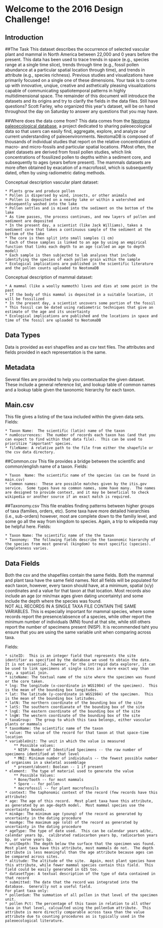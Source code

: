 Welcome to the 2016 Design Challenge!
======================================

Introduction
------------------

##The Task
This dataset describes the occurrence of selected vascular plant and mammal in North America between 22,000 and 0 years before the present.  This data has been used to trace trends in space (e.g., species range at a single time slice), trends through time (e.g., fossil pollen abundance at a particular spatial location through time), and trends in attribute (e.g., species richness).  Previous studies and 
visualizations have primarily focused on a single one of these dimensions.  Your task is to come up with innovative, unqiue, creative and asthetically pleasing visualizations capable of communicating spatiotemporal patterns in highly multidimensional space.  The remainder of this document will introduce the datasets and its origins and try to clarify the fields in the data files.
Still have questions?  Scott Farley, who organized this year's dataset, will be on hand throughout the day on Saturday to answer any questions that you may have.
  

##Where does the data come from?
This data comes from the [Neotoma paleoecological database](http://neotomadb.org), a project dedicated to sharing paleoecological data so that users can easily find, aggregate, explore, and analyze our current understanding of paleoenvironments.  NeotomaDB is composed of thousands of individual studies that report on the relative concentrations of
macro- and micro-fossils and particular spatial locations.  PMost often, the plant datasets are derived from fossil pollen studies, which link concentrations of fossilized pollen to depths within a sediment core, and subsequently to ages (years before present).  The mammals datasets are more often obtained 
by exacation of a macrofossil, which is subsequently dated, often by using radiometric dating methods.  

Conceptual description vascular plant dataset:  

	* Plants grow and produce pollen
	* Pollen is dispersed by wind, insects, or other animals
	* Pollen is deposited on a nearby lake or within a watershed and subsequently washed into the lake
	* Pollen settles and is mixed into the sediment on the bottom of the lake
	* As time passes, the process continues, and new layers of pollen and sediment are deposited
	* In the present day, a scientist (like Jack Williams), takes a sediment core that takes a continuous sample of the sediment at the bottom of the lake
	* The core is then split into small samples (1 cm)
	* Each of these samples is linked to an age by using an empirical function that links each depth to an age (called an age to depth model)
	* Each sample is then subjected to lab analyses that include identifying the species of each pollen grain within the sample
	* Ecological implications are published in the scientific literature and the pollen counts uploaded to NeotomaDB

Conceptual description of mammal dataset:  

	* A mammal (like a woolly mammoth) lives and dies at some point in the past
	* If the body of this mammal is deposited in a suitable location, it will be fossilized
	* In the present day, a scientist uncovers some portion of the fossil
	* This fossil can be dated using radiometric techniques that give an estimate of the age and its uncertainty
	* Ecological implications are published and the locations in space and time of the fossil are uploaded to NeotomaDB

Data Types
----------
Data is provided as esri shapefiles and as csv text files. The attributes and fields provided in each representation is the same. 

Metadata
--------
Several files are provided to help you contextualize the given dataset.  These include a general reference list, and lookup table of common names and a lookup table given the taxonomic hierarchy for each taxon.

## Main.csv
This file gives a listing of the taxa included within the given data sets. 
Fields: 
 
	* Taxon Name:  The scientific (latin) name of the taxon
	* numOccurrences:  The number of records each taxon has (and that you can expect to find within that data file).  This can be used to prioritize "important" species.
	* fileName: A relative path to the file from either the shapefile or the csv data directory.

##Common.csv
This file provides a bridge between the scientific and common/english name of a taxon.
Fields:

	* Taxon  Name: The scientific name of the species (as can be found in main.csv)
	* Common names:  These are possible matches given by the itis.gov service.  Some types have no common names, some have many.  The names are designed to provide context, and it may be beneficial to check wikipedia or another source if an exact match is required.
	
	
##Taxonomy.csv
This file enables finding patterns between higher groups of taxa (families, orders, etc).  Some taxa have more detailed hierarchies (i.e., sub-orders) however, most are complete down to the familiy level, and some go all the way from kingdom to species.  Again, a trip to wikipedia may be helpful here.
Fields:

	* Taxon Name: The scientific name of the the taxon
	* Taxonomy:  The following fields describe the taxonomic hierarchy of the species from most general (kingdom) to most specific (species).  Completeness varies.



Data Fields
-----------
Both the csv and the shapefiles contain the same fields.  Both the mammal and plant taxa have the same field names.  Not all fields will be populated for each taxon, however, every taxon should have, at a minimum, spatial (x/y) coordinates and a value for that taxon at that location.  Most records also include an age (or min/max ages given dating uncertainty) and some include the depth where the species was found.  
NOT ALL RECORDS IN A SINGLE TAXA FILE CONTAIN THE SAME VARIABLES.  This is especially important for mammal species, where some records report the presence/absence of a species, while other report the minimum number of individuals (MNI) found at that site, while still others report the number of specimens present (NISP).  It is recommended taht you ensure that you are using the same variable unit when comparing across taxa.


Fields:

	* siteID:  This is an integer field that represents the site identifier as specified by the database we used to obtain the data.  It is not essential, however, for the intrrepid data explorer, it can be used to link specimens at single sites in a more exact way than say, a spatial join.
	* siteName: The textual name of the site where the specimen was found or the core taken.
	* lng: The longitude (x-coordinate in WGS1984) of the specimen).  This is the mean of the bounding box longitudes.
	* lat: The latitude (y-coordinate in WGS1984) of the specimen.  This is the mean of the bounding box latitudes.
	* latN: The northern coordinate of the bounding box of the site
	* latS: The southern coordianate of the bounding box of the site
	* lngE: The eastern coordinate of the bounding box of the site
	* lngW: The western coordinate of the bounding box of the site
	* taxaGroup:  The group to which this taxa belongs, either vascular plants or mammals
	* taxonName: the scientific name of the taxon
	* value: The value of the record for that taxon at that space-time location
	* variableUnit: The unit in which the value is measured
		** Possible values:
		* NISP: Number of Identified Specimens -- the raw number of specimens identified at that level
		* MNI: Minimum number of individuals -- the fewest possible number of organisms in a skeletal assemblage
		* present/absent: Boolean -- 1 if present
	* element:  The type of material used to generate the value 
		** Possible Values:
		* Bone/Tooth -- for most mammals
		* Spore -- for pollen
		* macrofossil -- for plant macrofossils
	* context: The taphonomic context of the record (few records have this attribute)
	* age: The age of this record.  Most plant taxa have this attribute, as generated by an age-depth model.  Most mammal species use the uncertainty bounds.  
	* minAge: The minimum age (young) of the record as generated by uncertainty in the dating procedure
	* maxAge: The maximum age (old) of the record as generated by uncertainty in the dating procedure
	* ageType: The type of date used.  This can be calendar years ad/bc, calendar years bp,  calibrated radiocarbon years bp, radiocarbon years bp, or varve years bp.  
	* unitDepth: The depth below the surface that the specimen was found.  Most plant taxa have this attribute, most mammals do not.  The depth attribute is less meaningful than the age attribute because ages can be compared across sites.
	* altitude: The altitude of the site.  Again, most plant species have this attribute, while fewer mammal species contain this field.  This field could be easily generated in GIS too.
	* datasetType: A textual description of the type of data contained in that record
	* submitted: The date that the record was integrated into the database.  Generally not a useful field.
	For plant taxa only:
	* pollenSum: The summation of all pollen in that level of the specimen unit. 
	* pollen Pct: The percentage of this taxon in relation to all other taxa in that level, calcualted using the pollenSum attribute.  This attribute is more directly comparable across taxa than the value attribute due to counting procedures as is typically used in the paleoecological literature.

	
	